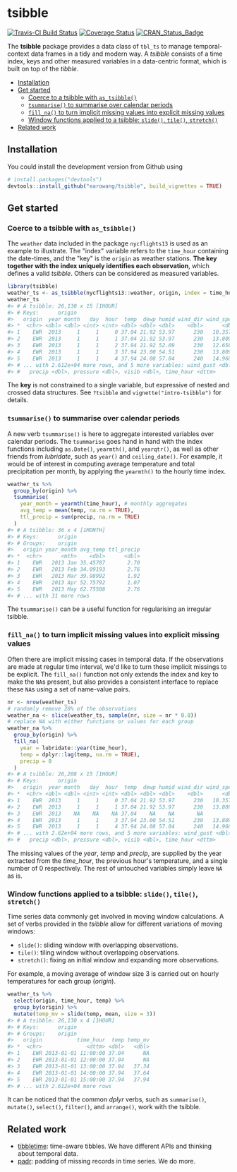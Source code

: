 
# tsibble

[![Travis-CI Build Status](https://travis-ci.org/earowang/tsibble.svg?branch=master)](https://travis-ci.org/earowang/tsibble)
[![Coverage Status](https://img.shields.io/codecov/c/github/earowang/tsibble/master.svg)](https://codecov.io/github/earowang/tsibble?branch=master)
[![CRAN_Status_Badge](http://www.r-pkg.org/badges/version/tsibble)](https://cran.r-project.org/package=tsibble)

The **tsibble** package provides a data class of `tbl_ts` to manage temporal-context data frames in a tidy and modern way. A *tsibble* consists of a time index, keys and other measured variables in a data-centric format, which is built on top of the *tibble*.

-   [Installation](#installation)
-   [Get started](#get-started)
    -   [Coerce to a tsibble with `as_tsibble()`](#coerce-to-a-tsibble-with-as_tsibble)
    -   [`tsummarise()` to summarise over calendar periods](#tsummarise-to-summarise-over-calendar-periods)
    -   [`fill_na()` to turn implicit missing values into explicit missing values](#fill_na-to-turn-implicit-missing-values-into-explicit-missing-values)
    -   [Window functions applied to a tsibble: `slide()`, `tile()`, `stretch()`](#window-functions-applied-to-a-tsibble-slide-tile-stretch)
-   [Related work](#related-work)

<!-- README.md is generated from README.Rmd. Please edit that file -->
Installation
------------

You could install the development version from Github using

``` r
# install.packages("devtools")
devtools::install_github("earowang/tsibble", build_vignettes = TRUE)
```

Get started
-----------

### Coerce to a tsibble with `as_tsibble()`

The `weather` data included in the package `nycflights13` is used as an example to illustrate. The "index" variable refers to the `time_hour` containing the date-times, and the "key" is the `origin` as weather stations. **The key together with the index uniquely identifies each observation**, which defines a valid *tsibble*. Others can be considered as measured variables.

``` r
library(tsibble)
weather_ts <- as_tsibble(nycflights13::weather, origin, index = time_hour)
weather_ts
#> # A tsibble: 26,130 x 15 [1HOUR]
#> # Keys:      origin
#>   origin  year month   day  hour  temp  dewp humid wind_dir wind_speed
#> *  <chr> <dbl> <dbl> <int> <int> <dbl> <dbl> <dbl>    <dbl>      <dbl>
#> 1    EWR  2013     1     1     0 37.04 21.92 53.97      230   10.35702
#> 2    EWR  2013     1     1     1 37.04 21.92 53.97      230   13.80936
#> 3    EWR  2013     1     1     2 37.94 21.92 52.09      230   12.65858
#> 4    EWR  2013     1     1     3 37.94 23.00 54.51      230   13.80936
#> 5    EWR  2013     1     1     4 37.94 24.08 57.04      240   14.96014
#> # ... with 2.612e+04 more rows, and 5 more variables: wind_gust <dbl>,
#> #   precip <dbl>, pressure <dbl>, visib <dbl>, time_hour <dttm>
```

The **key** is not constrained to a single variable, but expressive of nested and crossed data structures. See `?tsibble` and `vignette("intro-tsibble")` for details.

### `tsummarise()` to summarise over calendar periods

A new verb `tsummarise()` is here to aggregate interested variables over calendar periods. The `tsummarise` goes hand in hand with the index functions including `as.Date()`, `yearmth()`, and `yearqtr()`, as well as other friends from *lubridate*, such as `year()` and `ceiling_date()`. For example, it would be of interest in computing average temperature and total precipitation per month, by applying the `yearmth()` to the hourly time index.

``` r
weather_ts %>%
  group_by(origin) %>%
  tsummarise(
    year_month = yearmth(time_hour), # monthly aggregates
    avg_temp = mean(temp, na.rm = TRUE),
    ttl_precip = sum(precip, na.rm = TRUE)
  )
#> # A tsibble: 36 x 4 [1MONTH]
#> # Keys:      origin
#> # Groups:    origin
#>   origin year_month avg_temp ttl_precip
#> *  <chr>      <mth>    <dbl>      <dbl>
#> 1    EWR   2013 Jan 35.45787       2.70
#> 2    EWR   2013 Feb 34.09193       2.76
#> 3    EWR   2013 Mar 39.98992       1.92
#> 4    EWR   2013 Apr 52.75792       1.07
#> 5    EWR   2013 May 62.75508       2.76
#> # ... with 31 more rows
```

The `tsummarise()` can be a useful function for regularising an irregular tsibble.

### `fill_na()` to turn implicit missing values into explicit missing values

Often there are implicit missing cases in temporal data. If the observations are made at regular time interval, we'd like to turn these implicit missings to be explicit. The `fill_na()` function not only extends the index and key to make the `NA`s present, but also provides a consistent interface to replace these `NA`s using a set of name-value pairs.

``` r
nr <- nrow(weather_ts)
# randomly remove 20% of the observations
weather_na <- slice(weather_ts, sample(nr, size = nr * 0.8))
# replace NA with either functions or values for each group
weather_na %>%
  group_by(origin) %>%
  fill_na(
    year = lubridate::year(time_hour),
    temp = dplyr::lag(temp, na.rm = TRUE),
    precip = 0
  )
#> # A tsibble: 26,208 x 15 [1HOUR]
#> # Keys:      origin
#>   origin  year month   day  hour  temp  dewp humid wind_dir wind_speed
#> *  <chr> <dbl> <dbl> <int> <int> <dbl> <dbl> <dbl>    <dbl>      <dbl>
#> 1    EWR  2013     1     1     0 37.04 21.92 53.97      230   10.35702
#> 2    EWR  2013     1     1     1 37.04 21.92 53.97      230   13.80936
#> 3    EWR  2013    NA    NA    NA 37.04    NA    NA       NA         NA
#> 4    EWR  2013     1     1     3 37.94 23.00 54.51      230   13.80936
#> 5    EWR  2013     1     1     4 37.94 24.08 57.04      240   14.96014
#> # ... with 2.62e+04 more rows, and 5 more variables: wind_gust <dbl>,
#> #   precip <dbl>, pressure <dbl>, visib <dbl>, time_hour <dttm>
```

The missing values of the *year*, *temp* and *precip*, are supplied by the year extracted from the *time\_hour*, the previous hour's temperature, and a single number of 0 respectively. The rest of untouched variables simply leave `NA` as is.

### Window functions applied to a tsibble: `slide()`, `tile()`, `stretch()`

Time series data commonly get involved in moving window calculations. A set of verbs provided in the *tsibble* allow for different variations of moving windows:

-   `slide()`: sliding window with overlapping observations.
-   `tile()`: tiling window without overlapping observations.
-   `stretch()`: fixing an initial window and expanding more observations.

For example, a moving average of window size 3 is carried out on hourly temperatures for each group (*origin*).

``` r
weather_ts %>% 
  select(origin, time_hour, temp) %>% 
  group_by(origin) %>% 
  mutate(temp_mv = slide(temp, mean, size = 3))
#> # A tsibble: 26,130 x 4 [1HOUR]
#> # Keys:      origin
#> # Groups:    origin
#>   origin           time_hour  temp temp_mv
#> *  <chr>              <dttm> <dbl>   <dbl>
#> 1    EWR 2013-01-01 11:00:00 37.04      NA
#> 2    EWR 2013-01-01 12:00:00 37.04      NA
#> 3    EWR 2013-01-01 13:00:00 37.94   37.34
#> 4    EWR 2013-01-01 14:00:00 37.94   37.64
#> 5    EWR 2013-01-01 15:00:00 37.94   37.94
#> # ... with 2.612e+04 more rows
```

It can be noticed that the common *dplyr* verbs, such as `summarise()`, `mutate()`, `select()`, `filter()`, and `arrange()`, work with the tsibble.

Related work
------------

-   [tibbletime](https://github.com/business-science/tibbletime): time-aware tibbles. We have different APIs and thinking about temporal data.
-   [padr](https://github.com/EdwinTh/padr): padding of missing records in time series. We do more.

